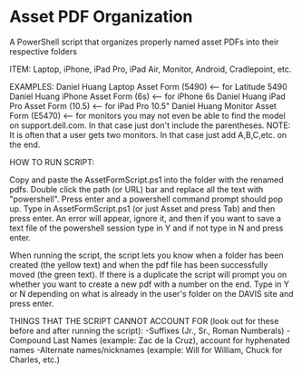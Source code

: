 # Asset PDF Organization
 A PowerShell script that organizes properly named asset PDFs into their respective folders

ITEM: Laptop, iPhone, iPad Pro, iPad Air, Monitor, Android, Cradlepoint, etc.

EXAMPLES:
	Daniel Huang Laptop Asset Form (5490) <-- for Latitude 5490
	Daniel Huang iPhone Asset Form (6s) <-- for iPhone 6s
	Daniel Huang iPad Pro Asset Form (10.5) <-- for iPad Pro 10.5"
	Daniel Huang Monitor Asset Form (E5470) <-- for monitors you may not even be able to find the 
							model on support.dell.com. In that case just
							don't include the parentheses. 
	NOTE: It is often that a user gets two monitors. In that case just add A,B,C,etc. on the end.

HOW TO RUN SCRIPT:

Copy and paste the AssetFormScript.ps1 into the folder with the renamed pdfs. Double click the path (or
URL) bar and replace all the text with "powershell". Press enter and a powershell command prompt should
pop up. Type in AssetFormScript.ps1 (or just Asset and press Tab) and then press enter. An error will
appear, ignore it, and then if you want to save a text file of the powershell session type in Y and if
not type in N and press enter. 

When running the script, the script lets you know when a folder has been created (the yellow text) and
when the pdf file has been successfully moved (the green text). If there is a duplicate the script will
prompt you on whether you want to create a new pdf with a number on the end. Type in Y or N depending 
on what is already in the user's folder on the DAVIS site and press enter.


THINGS THAT THE SCRIPT CANNOT ACCOUNT FOR (look out for these before and after running the script):
	-Suffixes (Jr., Sr., Roman Numberals)
	-Compound Last Names (example: Zac de la Cruz), account for hyphenated names
	-Alternate names/nicknames (example: Will for William, Chuck for Charles, etc.)